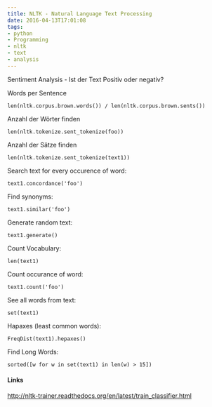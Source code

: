```yaml
---
title: NLTK - Natural Language Text Processing
date: 2016-04-13T17:01:08
tags: 
- python
- Programming
- nltk
- text
- analysis
---
```


Sentiment Analysis - Ist der Text Positiv oder negativ?

Words per Sentence

    len(nltk.corpus.brown.words()) / len(nltk.corpus.brown.sents())

Anzahl der Wörter finden

    len(nltk.tokenize.sent_tokenize(foo))

Anzahl der Sätze finden

    len(nltk.tokenize.sent_tokenize(text1))

Search text for every occurence of word:

    text1.concordance('foo')

Find synonyms:

    text1.similar('foo')

Generate random text:

    text1.generate()

Count Vocabulary:

    len(text1)

Count occurance of word:

    text1.count('foo')

See all words from text:

    set(text1)

Hapaxes (least common words):

    FreqDist(text1).hepaxes()

Find Long Words:

    sorted([w for w in set(text1) in len(w) > 15])

#### Links

http://nltk-trainer.readthedocs.org/en/latest/train_classifier.html